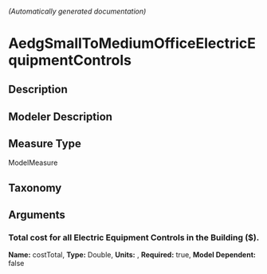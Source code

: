 

###### (Automatically generated documentation)

# AedgSmallToMediumOfficeElectricEquipmentControls

## Description


## Modeler Description


## Measure Type
ModelMeasure

## Taxonomy


## Arguments


### Total cost for all Electric Equipment Controls in the Building ($).

**Name:** costTotal,
**Type:** Double,
**Units:** ,
**Required:** true,
**Model Dependent:** false





